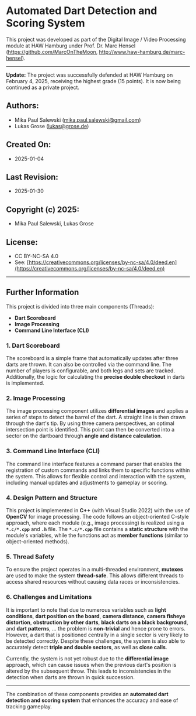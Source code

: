# Automated Dart Detection and Scoring System

This project was developed as part of the Digital Image / Video Processing module at HAW Hamburg under Prof. Dr. Marc Hensel (https://github.com/MarcOnTheMoon,  http://www.haw-hamburg.de/marc-hensel).

---

**Update:** The project was successfully defended at HAW Hamburg on February 4, 2025, receiving the highest grade (15 points). It is now being continued as a private project.

## Authors:
- Mika Paul Salewski (<mika.paul.salewski@gmail.com>)
- Lukas Grose (<lukas@grose.de>)

## Created On:
- 2025-01-04

## Last Revision:
- 2025-01-30

## Copyright (c) 2025:
- Mika Paul Salewski, Lukas Grose

## License:
- CC BY-NC-SA 4.0
- See: [https://creativecommons.org/licenses/by-nc-sa/4.0/deed.en](https://creativecommons.org/licenses/by-nc-sa/4.0/deed.en)

---

## Further Information

This project is divided into three main components (Threads):
- **Dart Scoreboard**
- **Image Processing**
- **Command Line Interface (CLI)**

### 1. **Dart Scoreboard**
The scoreboard is a simple frame that automatically updates after three darts are thrown. It can also be controlled via the command line. The number of players is configurable, and both legs and sets are tracked. Additionally, the logic for calculating the **precise double checkout** in darts is implemented.

### 2. **Image Processing**
The image processing component utilizes **differential images** and applies a series of steps to detect the barrel of the dart. A straight line is then drawn through the dart's tip. By using three camera perspectives, an optimal intersection point is identified. This point can then be converted into a sector on the dartboard through **angle and distance calculation**.

### 3. **Command Line Interface (CLI)**
The command line interface features a command parser that enables the registration of custom commands and links them to specific functions within the system. This allows for flexible control and interaction with the system, including manual updates and adjustments to gameplay or scoring.

### 4. **Design Pattern and Structure**
This project is implemented in **C++** (with Visual Studio 2022) with the use of **OpenCV** for image processing. The code follows an object-oriented C-style approach, where each module (e.g., image processing) is realized using a **`*.c/*.cpp`** and **`.h`** file. The **`*.c/*.cpp`** file contains a **static structure** with the module's variables, while the functions act as **member functions** (similar to object-oriented methods).

### 5. **Thread Safety**
To ensure the project operates in a multi-threaded environment, **mutexes** are used to make the system **thread-safe**. This allows different threads to access shared resources without causing data races or inconsistencies.

### 6. **Challenges and Limitations**

It is important to note that due to numerous variables such as **light conditions**, **dart position on the board**, **camera distance**, **camera fisheye distortion**, **obstruction by other darts**, **black darts on a black background**, and **dart patterns**, ... the problem is **non-trivial** and hence prone to errors. However, a dart that is positioned centrally in a single sector is very likely to be detected correctly. Despite these challenges, the system is also able to accurately detect **triple and double sectors**, as well as **close calls**.

Currently, the system is not yet robust due to the **differential image** approach, which can cause issues when the previous dart's position is altered by the subsequent throw. This leads to inconsistencies in the detection when darts are thrown in quick succession.

---

The combination of these components provides an **automated dart detection and scoring system** that enhances the accuracy and ease of tracking gameplay.

